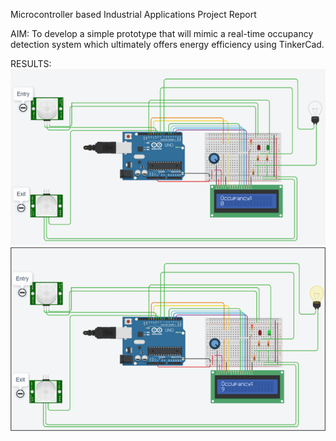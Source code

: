 Microcontroller based Industrial Applications Project Report

AIM:
To develop a simple prototype that will mimic a real-time occupancy detection system which ultimately offers energy efficiency using TinkerCad.

RESULTS:
![Result_1](Result_1.png)
![Result_2](Result_2.png)
